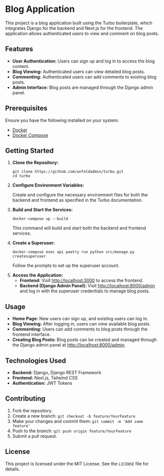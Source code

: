 <html>
<head>
</head>
<body>
  <h1>Blog Application</h1>
  <p>This project is a blog application built using the Turbo boilerplate, which integrates Django for the backend and Next.js for the frontend. The application allows authenticated users to view and comment on blog posts.</p>
  
  <h2>Features</h2>
  <ul>
    <li><strong>User Authentication:</strong> Users can sign up and log in to access the blog content.</li>
    <li><strong>Blog Viewing:</strong> Authenticated users can view detailed blog posts.</li>
    <li><strong>Commenting:</strong> Authenticated users can add comments to existing blog posts.</li>
    <li><strong>Admin Interface:</strong> Blog posts are managed through the Django admin panel.</li>
  </ul>
  
  <h2>Prerequisites</h2>
  <p>Ensure you have the following installed on your system:</p>
  <ul>
    <li><a href="https://www.docker.com/get-started">Docker</a></li>
    <li><a href="https://docs.docker.com/compose/install/">Docker Compose</a></li>
  </ul>
  
  <h2>Getting Started</h2>
  <ol>
    <li>
      <strong>Clone the Repository:</strong>
      <pre><code>git clone https://github.com/unfoldadmin/turbo.git
cd turbo</code></pre>
    </li>
    <li>
      <strong>Configure Environment Variables:</strong>
      <p>Create and configure the necessary environment files for both the backend and frontend as specified in the Turbo documentation.</p>
    </li>
    <li>
      <strong>Build and Start the Services:</strong>
      <pre><code>docker-compose up --build</code></pre>
      <p>This command will build and start both the backend and frontend services.</p>
    </li>
    <li>
      <strong>Create a Superuser:</strong>
      <pre><code>docker-compose exec api poetry run python src/manage.py createsuperuser</code></pre>
      <p>Follow the prompts to set up the superuser account.</p>
    </li>
    <li>
      <strong>Access the Application:</strong>
      <ul>
        <li><strong>Frontend:</strong> Visit <a href="http://localhost:3000">http://localhost:3000</a> to access the frontend.</li>
        <li><strong>Backend (Django Admin Panel):</strong> Visit <a href="http://localhost:8000/admin">http://localhost:8000/admin</a> and log in with the superuser credentials to manage blog posts.</li>
      </ul>
    </li>
  </ol>
  
  <h2>Usage</h2>
  <ul>
    <li><strong>Home Page:</strong> New users can sign up, and existing users can log in.</li>
    <li><strong>Blog Viewing:</strong> After logging in, users can view available blog posts.</li>
    <li><strong>Commenting:</strong> Users can add comments to blog posts through the frontend interface.</li>
    <li><strong>Creating Blog Posts:</strong> Blog posts can be created and managed through the Django admin panel at <a href="http://localhost:8000/admin">http://localhost:8000/admin</a>.</li>
  </ul>
  
  <h2>Technologies Used</h2>
  <ul>
    <li><strong>Backend:</strong> Django, Django REST Framework</li>
    <li><strong>Frontend:</strong> Next.js, Tailwind CSS</li>
    <li><strong>Authentication:</strong> JWT Tokens</li>
  </ul>
  
  <h2>Contributing</h2>
  <ol>
    <li>Fork the repository.</li>
    <li>Create a new branch: <code>git checkout -b feature/YourFeature</code></li>
    <li>Make your changes and commit them: <code>git commit -m 'Add some feature'</code></li>
    <li>Push to the branch: <code>git push origin feature/YourFeature</code></li>
    <li>Submit a pull request.</li>
  </ol>
  
  <h2>License</h2>
  <p>This project is licensed under the MIT License. See the <code>LICENSE</code> file for details.</p>
</body>
</html>
